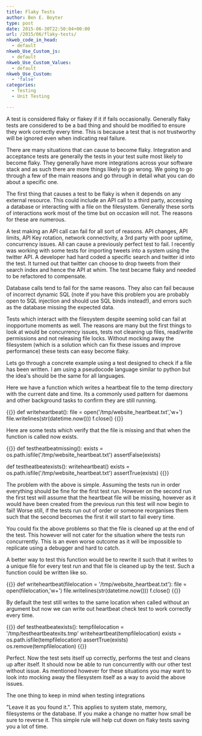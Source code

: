 ```yaml
---
title: Flaky Tests
author: Ben E. Boyter
type: post
date: 2015-06-30T22:50:04+00:00
url: /2015/06/flaky-tests/
nkweb_code_in_head:
  - default
nkweb_Use_Custom_js:
  - default
nkweb_Use_Custom_Values:
  - default
nkweb_Use_Custom:
  - 'false'
categories:
  - Testing
  - Unit Testing

---
```

A test is considered flaky or flakey if it if fails occasionally. Generally flaky tests are considered to be a bad thing and should be modified to ensure they work correctly every time. This is because a test that is not trustworthy will be ignored even when indicating real failure.

There are many situations that can cause to become flaky. Integration and acceptance tests are generally the tests in your test suite most likely to become flaky. They generally have more integrations across your software stack and as such there are more things likely to go wrong. We going to go through a few of the main reasons and go through in detail what you can do about a specific one.

The first thing that causes a test to be flaky is when it depends on any external resource. This could include an API call to a third party, accessing a database or interacting with a file on the filesystem. Generally these sorts of interactions work most of the time but on occasion will not. The reasons for these are numerous.

A test making an API call can fail for all sort of reasons. API changes, API limits, API Key rotation, network connectivity, a 3rd party with poor uptime, concurrency issues. All can cause a previously perfect test to fail. I recently was working with some tests for importing tweets into a system using the twitter API. A developer had hard coded a specific search and twitter id into the test. It turned out that twitter can choose to drop tweets from their search index and hence the API at whim. The test became flaky and needed to be refactored to compensate.

Database calls tend to fail for the same reasons. They also can fail because of incorrect dynamic SQL (note if you have this problem you are probably open to SQL injection and should use SQL binds instead!), and errors such as the database missing the expected data.

Tests which interact with the filesystem despite seeming solid can fail at inopportune moments as well. The reasons are many but the first things to look at would be concurrency issues, tests not cleaning up files, read/write permissions and not releasing file locks. Without mocking away the filesystem (which is a solution which can fix these issues and improve performance) these tests can easy become flaky.

Lets go through a concrete example using a test designed to check if a file has been written. I am using a pseudocode language similar to python but the idea's should be the same for all languages.

Here we have a function which writes a heartbeat file to the temp directory with the current date and time. Its a commonly used pattern for daemons and other background tasks to confirm they are still running.

{{<highlight python>}}
def writeheartbeat():
    file = open('/tmp/website_heartbeat.txt','w+')
    file.writelines(str(datetime.now()))
    f.close()
{{</highlight>}}

Here are some tests which verify that the file is missing and that when the function is called now exists.

{{<highlight python>}}
def testheatbeatmissing():
    exists = os.path.isfile('/tmp/website_heartbeat.txt')
    assertFalse(exists)

def testheatbeatexists():
    writeheartbeat()
    exists = os.path.isfile('/tmp/website_heartbeat.txt')
    assertTrue(exists)
{{</highlight>}}

The problem with the above is simple. Assuming the tests run in order everything should be fine for the first test run. However on the second run the first test will assume that the heartbeat file will be missing, however as it would have been created from the previous run this test will now begin to fail! Worse still, if the tests run out of order or someone reorganises them such that the second becomes the first it will start to fail every time.

You could fix the above problems so that the file is cleaned up at the end of the test. This however will not cater for the situation where the tests run concurrently. This is an even worse outcome as it will be impossible to replicate using a debugger and hard to catch.

A better way to test this function would be to rewrite it such that it writes to a unique file for every test run and that file is cleaned up by the test. Such a function could be written like so.

{{<highlight python>}}
def writeheartbeat(filelocation = '/tmp/website_heartbeat.txt'):
    file = open(filelocation,'w+')
    file.writelines(str(datetime.now()))
    f.close()
{{</highlight>}}

By default the test still writes to the same location when called without an argument but now we can write out heartbeat check test to work correctly every time.

{{<highlight python>}}
def testheatbeatexists():
    tempfilelocation = '/tmp/testheartbeatexits.tmp'
    writeheartbeat(tempfilelocation)
    exists = os.path.isfile(tempfilelocation)
    assertTrue(exists)
    os.remove(tempfilelocation)
{{</highlight>}}

Perfect. Now the test sets itself up correctly, performs the test and cleans up after itself. It should now be able to run concurrently with our other test without issue. As mentioned however for these situations you may want to look into mocking away the filesystem itself as a way to avoid the above issues.

The one thing to keep in mind when testing integrations

"Leave it as you found it.". This applies to system state, memory, filesystems or the database. If you make a change no matter how small be sure to reverse it. This simple rule will help cut down on flaky tests saving you a lot of time.